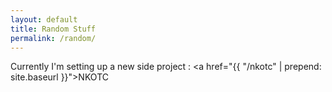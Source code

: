 ```yaml
---
layout: default
title: Random Stuff
permalink: /random/
---
```

Currently I'm setting up a new side project :  <a href="{{ "/nkotc" | prepend: site.baseurl }}">NKOTC</a>
